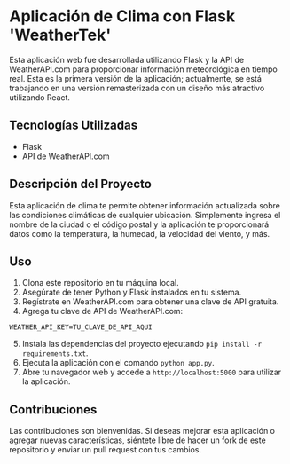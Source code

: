 # Aplicación de Clima con Flask 'WeatherTek'

Esta aplicación web fue desarrollada utilizando Flask y la API de WeatherAPI.com para proporcionar información meteorológica en tiempo real. Esta es la primera versión de la aplicación; actualmente, se está trabajando en una versión remasterizada con un diseño más atractivo utilizando React.

## Tecnologías Utilizadas

- Flask
- API de WeatherAPI.com

## Descripción del Proyecto

Esta aplicación de clima te permite obtener información actualizada sobre las condiciones climáticas de cualquier ubicación. Simplemente ingresa el nombre de la ciudad o el código postal y la aplicación te proporcionará datos como la temperatura, la humedad, la velocidad del viento, y más.

## Uso

1. Clona este repositorio en tu máquina local.
2. Asegúrate de tener Python y Flask instalados en tu sistema.
3. Regístrate en WeatherAPI.com para obtener una clave de API gratuita.
4. Agrega tu clave de API de WeatherAPI.com:

```
WEATHER_API_KEY=TU_CLAVE_DE_API_AQUI
```

5. Instala las dependencias del proyecto ejecutando `pip install -r requirements.txt`.
6. Ejecuta la aplicación con el comando `python app.py`.
7. Abre tu navegador web y accede a `http://localhost:5000` para utilizar la aplicación.

## Contribuciones

Las contribuciones son bienvenidas. Si deseas mejorar esta aplicación o agregar nuevas características, siéntete libre de hacer un fork de este repositorio y enviar un pull request con tus cambios.
